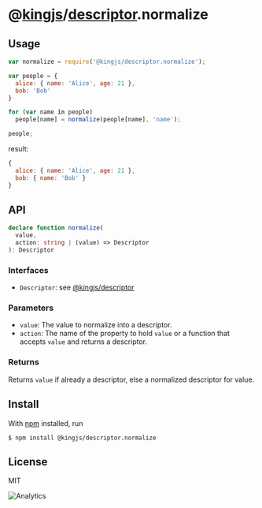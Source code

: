 # @[kingjs](https://www.npmjs.com/package/kingjs)/[descriptor](https://www.npmjs.com/package/@kingjs/descriptor).normalize
## Usage
```js
var normalize = require('@kingjs/descriptor.normalize');

var people = {
  alice: { name: 'Alice', age: 21 },
  bob: 'Bob'
}

for (var name in people)
  people[name] = normalize(people[name], 'name');

people;
```
result:
```js
{
  alice: { name: 'Alice', age: 21 },
  bob: { name: 'Bob' }
}
```
## API
```ts
declare function normalize(
  value,
  action: string | (value) => Descriptor
): Descriptor
```
### Interfaces
- `Descriptor`: see [@kingjs/descriptor][descriptor]
### Parameters
- `value`: The value to normalize into a descriptor.
- `action`: The name of the property to hold `value` or a function that accepts `value` and returns a descriptor. 
### Returns
Returns `value` if already a descriptor, else a normalized descriptor for value.
## Install
With [npm](https://npmjs.org/) installed, run
```
$ npm install @kingjs/descriptor.normalize
```
## License
MIT

![Analytics](https://analytics.kingjs.net/descriptor/normalize)

  [descriptor]: https://www.npmjs.com/package/@kingjs/descriptor